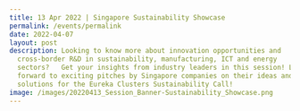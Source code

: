 ```yaml
---
title: 13 Apr 2022 | Singapore Sustainability Showcase
permalink: /events/permalink
date: 2022-04-07
layout: post
description: Looking to know more about innovation opportunities and
  cross-border R&D in sustainability, manufacturing, ICT and energy
  sectors?   Get your insights from industry leaders in this session! Look
  forward to exciting pitches by Singapore companies on their ideas and
  solutions for the Eureka Clusters Sustainability Call!
image: /images/20220413_Session_Banner-Sustainability_Showcase.png
---
```

